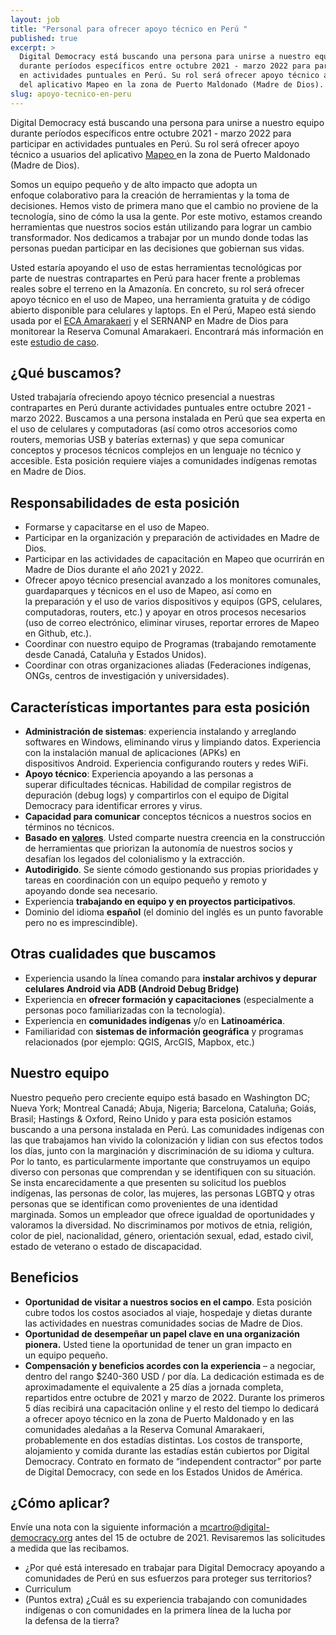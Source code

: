 ```yaml
---
layout: job
title: "Personal para ofrecer apoyo técnico en Perú "
published: true
excerpt: >
  Digital Democracy está buscando una persona para unirse a nuestro equipo
  durante períodos específicos entre octubre 2021 - marzo 2022 para participar
  en actividades puntuales en Perú. Su rol será ofrecer apoyo técnico a usuarios
  del aplicativo Mapeo en la zona de Puerto Maldonado (Madre de Dios). 
slug: apoyo-tecnico-en-peru
---
```

Digital Democracy está buscando una persona para unirse a nuestro equipo durante períodos específicos entre octubre 2021 - marzo 2022 para participar en actividades puntuales en Perú. Su rol será ofrecer apoyo técnico a usuarios del aplicativo [Mapeo ](https://mapeo.app)en la zona de Puerto Maldonado (Madre de Dios). 

Somos un equipo pequeño y de alto impacto que adopta un enfoque colaborativo para la creación de herramientas y la toma de decisiones. Hemos visto de primera mano que el cambio no proviene de la tecnología, sino de cómo la usa la gente. Por este motivo, estamos creando herramientas que nuestros socios están utilizando para lograr un cambio transformador. Nos dedicamos a trabajar por un mundo donde todas las personas puedan participar en las decisiones que gobiernan sus vidas. 

Usted estaría apoyando el uso de estas herramientas tecnológicas por parte de nuestras contrapartes en Perú para hacer frente a problemas reales sobre el terreno en la Amazonía. En concreto, su rol será ofrecer apoyo técnico en el uso de Mapeo, una herramienta gratuita y de código abierto disponible para celulares y laptops. En el Perú, Mapeo está siendo usada por el [ECA Amarakaeri](https://amarakaeri.org/) y el SERNANP en Madre de Dios para monitorear la Reserva Comunal Amarakaeri. Encontrará más información en este [estudio de caso](https://www.earthdefenderstoolkit.com/comunidad/eca-amarakaeri-monitoreo-de-la-reserva-comunal-amarakaeri-en-peru?lang=es). 

## ¿Qué buscamos? 

Usted trabajaría ofreciendo apoyo técnico presencial a nuestras contrapartes en Perú durante actividades puntuales entre octubre 2021 - marzo 2022. Buscamos a una persona instalada en Perú que sea experta en el uso de celulares y computadoras (así como otros accesorios como routers, memorias USB y baterías externas) y que sepa comunicar conceptos y procesos técnicos complejos en un lenguaje no técnico y accesible. Esta posición requiere viajes a comunidades indígenas remotas en Madre de Dios. 

## Responsabilidades de esta posición 

* Formarse y capacitarse en el uso de Mapeo. 
* Participar en la organización y preparación de actividades en Madre de Dios. 
* Participar en las actividades de capacitación en Mapeo que ocurrirán en Madre de Dios durante el año 2021 y 2022. 
* Ofrecer apoyo técnico presencial avanzado a los monitores comunales, guardaparques y técnicos en el uso de Mapeo, así como en la preparación y el uso de varios dispositivos y equipos (GPS, celulares, computadoras, routers, etc.) y apoyar en otros procesos necesarios (uso de correo electrónico, eliminar viruses, reportar errores de Mapeo en Github, etc.).
* Coordinar con nuestro equipo de Programas (trabajando remotamente desde Canadá, Cataluña y Estados Unidos). 
* Coordinar con otras organizaciones aliadas (Federaciones indígenas, ONGs, centros de investigación y universidades). 

## Características importantes para esta posición 

* **Administración de sistemas**: experiencia instalando y arreglando softwares en Windows, eliminando virus y limpiando datos. Experiencia con la instalación manual de aplicaciones (APKs) en dispositivos Android. Experiencia configurando routers y redes WiFi. 
* **Apoyo técnico**: Experiencia apoyando a las personas a superar dificultades técnicas. Habilidad de compilar registros de depuración (debug logs) y compartirlos con el equipo de Digital Democracy para identificar errores y virus. 
* **Capacidad para comunicar** conceptos técnicos a nuestros socios en términos no técnicos. 
* **Basado en [valores](https://www.digital-democracy.org/values/)**. Usted comparte nuestra creencia en la construcción de herramientas que priorizan la autonomía de nuestros socios y desafían los legados del colonialismo y la extracción. 
* **Autodirigido**. Se siente cómodo gestionando sus propias prioridades y tareas en coordinación con un equipo pequeño y remoto y apoyando donde sea necesario. 
* Experiencia **trabajando en equipo y en proyectos participativos**.
* Dominio del idioma **español** (el dominio del inglés es un punto favorable pero no es imprescindible). 

## Otras cualidades que buscamos 

* Experiencia usando la línea comando para **instalar archivos y depurar celulares Android via ADB (Android Debug Bridge)** 
* Experiencia en **ofrecer formación y capacitaciones** (especialmente a personas poco familiarizadas con la tecnología). 
* Experiencia en **comunidades indígenas** y/o en **Latinoamérica**. 
* Familiaridad con **sistemas de información geográfica** y programas relacionados (por ejemplo: QGIS, ArcGIS, Mapbox, etc.) 

## Nuestro equipo 

Nuestro pequeño pero creciente equipo está basado en Washington DC; Nueva York; Montreal Canadá; Abuja, Nigeria; Barcelona, Cataluña; Goiás, Brasil; Hastings & Oxford, Reino Unido y para esta posición estamos buscando a una persona instalada en Perú. Las comunidades indígenas con las que trabajamos han vivido la colonización y lidian con sus efectos todos los días, junto con la marginación y discriminación de su idioma y cultura. Por lo tanto, es particularmente importante que construyamos un equipo diverso con personas que comprendan y se identifiquen con su situación. Se insta encarecidamente a que presenten su solicitud los pueblos indígenas, las personas de color, las mujeres, las personas LGBTQ y otras personas que se identifican como provenientes de una identidad marginada. Somos un empleador que ofrece igualdad de oportunidades y valoramos la diversidad. No discriminamos por motivos de etnia, religión, color de piel, nacionalidad, género, orientación sexual, edad, estado civil, estado de veterano o estado de discapacidad. 

## Beneficios 

* **Oportunidad de visitar a nuestros socios en el campo**. Esta posición cubre todos los costos asociados al viaje, hospedaje y dietas durante las actividades en nuestras comunidades socias de Madre de Dios. 
* **Oportunidad de desempeñar un papel clave en una organización pionera.** Usted tiene la oportunidad de tener un gran impacto en un equipo pequeño. 
* **Compensación y beneficios acordes con la experiencia** – a negociar, dentro del rango $240-360 USD / por día. La dedicación estimada es de aproximadamente el equivalente a 25 días a jornada completa, repartidos entre octubre de 2021 y marzo de 2022. Durante los primeros 5 días recibirá una capacitación online y el resto del tiempo lo dedicará a ofrecer apoyo técnico en la zona de Puerto Maldonado y en las comunidades aledañas a la Reserva Comunal Amarakaeri, probablemente en dos estadías distintas. Los costos de transporte, alojamiento y comida durante las estadías están cubiertos por Digital Democracy. Contrato en formato de “independent contractor” por parte de Digital Democracy, con sede en los Estados Unidos de América. 

## ¿Cómo aplicar? 

Envíe una nota con la siguiente información a mcartro@digital-democracy.org antes del 15 de octubre de 2021. Revisaremos las solicitudes a medida que las recibamos. 

* ¿Por qué está interesado en trabajar para Digital Democracy apoyando a comunidades de Perú en sus esfuerzos para proteger sus territorios?
* Curriculum
* (Puntos extra) ¿Cuál es su experiencia trabajando con comunidades indígenas o con comunidades en la primera línea de la lucha por la defensa de la tierra?
